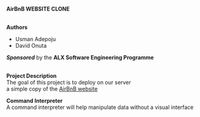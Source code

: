 **AirBnB WEBSITE CLONE**  
  
&nbsp;  
**Authors**  
- Usman Adepoju  
- David Onuta  
  
***Sponsored*** by the **ALX Software Engineering Programme**  
  
&nbsp;  
**Project Description**  
The goal of this project is to deploy on our server  
a simple copy of the [AirBnB website](https://www.airbnb.com/)  
  
**Command Interpreter**  
A command interpreter will help manipulate data without a visual interface

